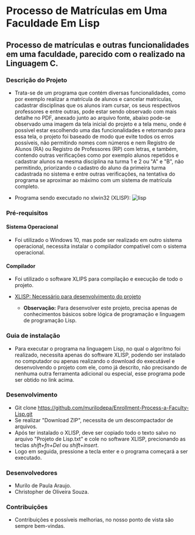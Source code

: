 # Processo de Matrículas em Uma Faculdade Em Lisp

## Processo de matrículas e outras funcionalidades em uma faculdade, parecido com o realizado na Linguagem C.

### Descrição do Projeto
   * Trata-se de um programa que contém diversas funcionalidades, como por exemplo realizar a matrícula de alunos e cancelar matrículas, cadastrar disciplinas que os alunos iram cursar, os seus respectivos professores e entre outras, pode estar sendo observado com mais detalhe no PDF, anexado junto ao arquivo fonte, abaixo pode-se observado uma imagem da tela inicial do projeto e a tela menu, onde é possível estar escolhendo uma das funcionalidades e retornando para essa tela, o projeto foi baseado de modo que evite todos os erros possíveis, não permitindo nomes com números e nem Registro de Alunos (RA) ou Registro de Professores (RP) com letras, e também, contendo outras verificações como por exemplo alunos repetidos e cadastrar alunos na mesma disciplina na turma 1 e 2 ou "A" e "B", não permitindo, priorizando o cadastro do aluno da primeira turma cadastrada no sistema e entre outras verificações, na tentativa do programa se aproximar ao máximo com um sistema de matrícula completo.

* Programa sendo executado no xlwin32 (XLISP):
![lisp](https://user-images.githubusercontent.com/56207941/66442096-cd393c00-ea0f-11e9-82cd-b220cb2a5209.PNG)


 ### Pré-requisitos

#### Sistema Operacional
* Foi utilizado o Windows 10, mas pode ser realizado em outro sistema operacional, necessita instalar o compilador compatível com o sistema operacional.

 #### Compilador
* Foi utilizado o software XLIPS para compilação e execução de todo o projeto.
* <a> [XLISP: Necessário para desenvolvimento do projeto](https://almy.us/xlisp.html)

   * **Observação:** Para desenvolver este projeto, precisa apenas de conhecimentos básicos sobre lógica de programação e linguagem de programação Lisp.

### Guia de instalação
* Para executar o programa na linguagem Lisp, no qual o algoritmo foi realizado, necessita apenas do software XLISP, podendo ser instalado no computador ou apenas realizando o download do executável e desenvolvendo o projeto com ele, como já descrito, não precisando de nenhuma outra ferramenta adicional ou especial, esse programa pode ser obtido no link acima.

### Desenvolvimento
* Git clone https://github.com/murilodepa/Enrollment-Process-a-Faculty-Lisp.git
* Se realizar "Download ZIP", necessita de um descompactador de arquivos.
* Após ter instalado o XLISP, deve ser copiado todo o texto salvo no arquivo "Projeto de Lisp.txt" e cole no software XLISP, precionando as teclas *shift+fn+Del* ou *shift+insert*.
* Logo em seguida, pressione a tecla enter e o programa começará a ser executado.

### Desenvolvedores
* Murilo de Paula Araujo.
* Christopher de Oliveira Souza.

### Contribuições
- Contribuições e possíveis melhorias, no nosso ponto de vista são sempre bem-vindas.
